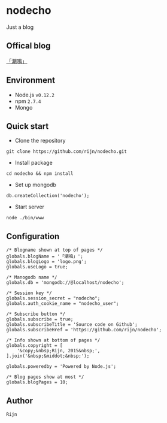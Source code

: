 # nodecho
Just a blog

## Offical blog

[「潮鳴」](http://node.pixelnfinite.com/)

## Environment

* Node.js `v0.12.2`
* npm `2.7.4`
* Mongo

## Quick start

* Clone the repository

`git clone https://github.com/rijn/nodecho.git`

* Install package

`cd nodecho && npm install`

* Set up mongodb

`db.createCollection('nodecho');`

* Start server

`node ./bin/www`

## Configuration

    /* Blogname shown at top of pages */
    globals.blogName = '「潮鳴」';
    globals.blogLogo = 'logo.png';
    globals.useLogo = true;

    /* Manogodb name */
    globals.db = 'mongodb://@localhost/nodecho';

    /* Session key */
    globals.session_secret = "nodecho";
    globals.auth_cookie_name = "nodecho_user";

    /* Subscribe button */
    globals.subscribe = true;
    globals.subscribeTitle = 'Source code on Github';
    globals.subscribeHref = 'https://github.com/rijn/nodecho';

    /* Info shown at bottom of pages */
    globals.copyright = [
        '&copy;&nbsp;Rijn, 2015&nbsp;',
    ].join('&nbsp;&middot;&nbsp;');

    globals.poweredby = 'Powered by Node.js';

    /* Blog pages show at most */
    globals.blogPages = 10;

## Author

`Rijn`